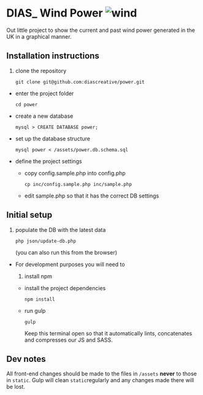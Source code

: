 # DIAS_ Wind Power ![wind](https://cloud.githubusercontent.com/assets/293129/3645472/ba761b78-10ea-11e4-9d89-56f86276e55c.png)

Out little project to show the current and past wind power generated in the UK in a graphical manner.

## Installation instructions
1. clone the repository

    `git clone git@github.com:diascreative/power.git`

* enter the project folder

    `cd power`

* create a new database

    `mysql > CREATE DATABASE power;`

* set up the database structure

    `mysql power < /assets/power.db.schema.sql`

* define the project settings

    * copy config.sample.php into config.php

      `cp inc/config.sample.php inc/sample.php`
    * edit sample.php so that it has the correct DB settings

## Initial setup
1. populate the DB with the latest data

    `php json/update-db.php`

    (you can also run this from the browser)

* For  development purposes you will need to
    1. install npm

    * install the project dependencies

        `npm install`
    * run gulp

        `gulp`

        Keep this terminal open so that it automatically lints, concatenates and compresses our JS and SASS.


## Dev notes
All front-end changes should be made to the files in `/assets` **never** to those in `static`. Gulp will clean `static`regularly and any changes made there will be lost.